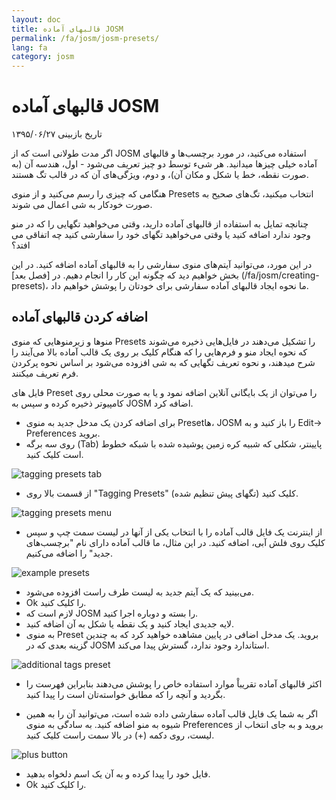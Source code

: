 ```yaml
---
layout: doc
title: قالبهای آماده JOSM 
permalink: /fa/josm/josm-presets/
lang: fa
category: josm
---
```


قالبهای آماده JOSM 
============

تاریخ بازبینی ۱۳۹۵/۰۶/۲۷  

اگر مدت طولانی است که از JOSM استفاده می‌کنید، در مورد برچسب‌ها و قالبهای آماده خیلی چیزها میدانید. هر شیء توسط دو چیز تعریف می‌شود - اول، هندسه آن (به صورت نقطه، خط یا شکل و مکان آن)، و دوم، ویژگی‌های آن که در قالب تگ هستند.  

هنگامی که چیزی را رسم می‌کنید و از منوی Presets انتخاب میکنید، تگ‌های صحیح به صورت خودکار به شی اعمال می شوند.  

چنانچه تمایل به استفاده از قالبهای آماده دارید، وقتی می‌خواهید تگهایی را که در منو وجود ندارد اضافه کنید یا وقتی می‌خواهید تگهای خود را سفارشی کنید چه اتفاقی می افتد؟  

در این مورد، می‌توانید آیتم‌های منوی سفارشی را به قالبهای آماده اضافه کنید. در این بخش خواهیم دید که چگونه این کار را انجام دهیم. در [فصل بعد] (/fa/josm/creating-presets)، ما نحوه ایجاد قالبهای آماده سفارشی برای خودتان را پوشش خواهیم داد.  


اضافه کردن قالبهای آماده
-----------

منوها و زیرمنوهایی که منوی Presets را تشکیل می‌دهند در فایل‌هایی ذخیره می‌شوند که نحوه ایجاد منو و فرم‌هایی را که هنگام کلیک بر روی یک قالب آماده بالا می‌آیند را شرح میدهند، و نحوه تعریف تگهایی که به شی افزوده می‌شود بر اساس نحوه پرکردن فرم تعریف میکنند.  

فایل های Preset را می‌توان از یک بایگانی آنلاین اضافه نمود و یا به صورت محلی روی کامپیوتر ذخیره کرده و سپس به JOSM اضافه کرد.  

* برای اضافه کردن یک مدخل جدید به منوی  Presetها، JOSM را باز کنید و به Edit-> Preferences بروید.  
* روی سه برگه (Tab) پایینتر، شکلی که شبیه کره زمین پوشیده شده با شبکه خطوط است کلیک کنید.  

![tagging presets tab][]

* از قسمت بالا روی "Tagging Presets" (تگهای پیش تنظیم شده) کلیک کنید.  

![tagging presets menu][]

* از اینترنت یک فایل قالب آماده را با انتخاب یکی از آنها در لیست سمت چپ و سپس کلیک روی فلش آبی، اضافه کنید. در این مثال، ما قالب آماده دارای نام "برچسب‌های جدید" را اضافه می‌کنیم.  

![example presets][]

* می‌بینید که یک آیتم جدید به لیست طرف راست افزوده می‌شود.  
* Ok را کلیک کنید.  
* لازم است که JOSM را بسته و دوباره اجرا کنید.  
* لایه جدیدی ایجاد کنید و یک نقطه یا شکل به آن اضافه کنید.  
* به منوی Preset بروید. یک مدخل اضافی در پایین مشاهده خواهید کرد که به چندین گزینه بعدی که در JOSM استاندارد وجود ندارد، گسترش پیدا می‌کند.  

![additional tags preset][]

* اکثر قالبهای آماده تقریباْ موارد استفاده خاص را پوشش می‌دهند بنابراین فهرست را بگردید و آنچه را که مطابق خواسته‌تان است را پیدا کنید.  

* اگر به شما یک فایل قالب آماده سفارشی داده شده است، می‌توانید آن را به همین شیوه به منو اضافه کنید. به سادگی به منوی Preferences بروید و به جای انتخاب از لیست، روی دکمه (+) در بالا سمت راست کلیک کنید.  

![plus button][]

* فایل خود را پیدا کرده و به آن یک اسم دلخواه بدهید.  
* Ok را کلیک کنید.  


[tagging presets tab]: /images/josm/tagging-presets-tab.png
[tagging presets menu]: /images/josm/tagging-presets-menu.png
[example presets]: /images/josm/example-presets2.png
[additional tags preset]: /images/josm/new-tags-preset.png
[plus button]: /images/josm/plus-button.png

